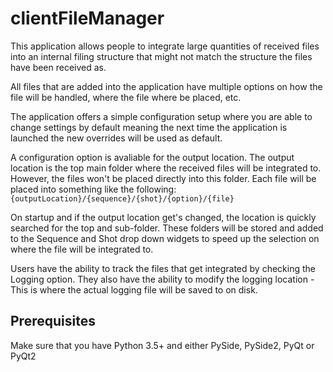 # clientFileManager
This application allows people to integrate large quantities of received files into an internal filing structure that might not match the structure the files have been received as.

All files that are added into the application have multiple options on how the file will be handled, where the file where be placed, etc.

The application offers a simple configuration setup where you are able to change settings by default meaning the next time the application is launched the new overrides will be used as default. 

A configuration option is avaliable for the output location. The output location is the top main folder where the received files will be integrated to. However, the files won't be placed directly into this folder. Each file will be placed into something like the following:
`{outputLocation}/{sequence}/{shot}/{option}/{file}`

On startup and if the output location get's changed, the location is quickly searched for the top and sub-folder. These folders will be stored and added to the Sequence and Shot drop down widgets to speed up the selection on where the file will be integrated to.

Users have the ability to track the files that get integrated by checking the Logging option.
They also have the ability to modify the logging location - This is where the actual logging file will be saved to on disk.

## Prerequisites
Make sure that you have Python 3.5+ and either PySide, PySide2, PyQt or PyQt2